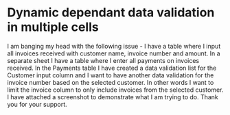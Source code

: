 
# Dynamic dependant data validation in multiple cells

I am banging my head with the following issue - I have a table where I input all invoices received with customer name, invoice number and amount. In a separate sheet I have a table where I enter all payments on invoices received.
In the Payments table I have created a data validation list for the Customer input column and I want to have another data validation for the invoice number based on the selected customer.
In other words I want to limit the invoice column to only include invoices from the selected customer.
I have attached a screenshot to demonstrate what I am trying to do.
Thank you for your support.

        